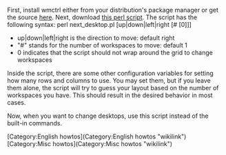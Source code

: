 First, install wmctrl either from your distribution's package manager or
get the source [here](http://sweb.cz/tripie/utils/wmctrl/). Next,
download [this perl
script](http://mark.tiefenbruck.org/fluxbox/scripts/next_desktop.pl).
The script has the following syntax: perl next\_desktop.pl
[up|down|left|right [\# [0]]]

-   up|down|left|right is the direction to move: default right
-   "\#" stands for the number of workspaces to move: default 1
-   0 indicates that the script should not wrap around the grid to
    change workspaces

Inside the script, there are some other configuration variables for
setting how many rows and columns to use. You may set them, but if you
leave them alone, the script will try to guess your layout based on the
number of workspaces you have. This should result in the desired
behavior in most cases.

Now, when you want to change desktops, use this script instead of the
built-in commands.

[Category:English howtos](Category:English howtos "wikilink")
[Category:Misc howtos](Category:Misc howtos "wikilink")
